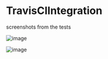 # TravisCIIntegration

screenshots from the tests

![image](https://user-images.githubusercontent.com/9166111/163699108-f70bfd98-968a-4018-9a37-a28f179ef124.png)


![image](https://user-images.githubusercontent.com/9166111/163699127-35710902-226c-4d75-aab9-d3bace9b6ebe.png)



